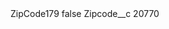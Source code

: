 <?xml version="1.0" encoding="UTF-8"?>
<CustomMetadata xmlns="http://soap.sforce.com/2006/04/metadata" xmlns:xsi="http://www.w3.org/2001/XMLSchema-instance" xmlns:xsd="http://www.w3.org/2001/XMLSchema">
    <label>ZipCode179</label>
    <protected>false</protected>
    <values>
        <field>Zipcode__c</field>
        <value xsi:type="xsd:string">20770</value>
    </values>
</CustomMetadata>

